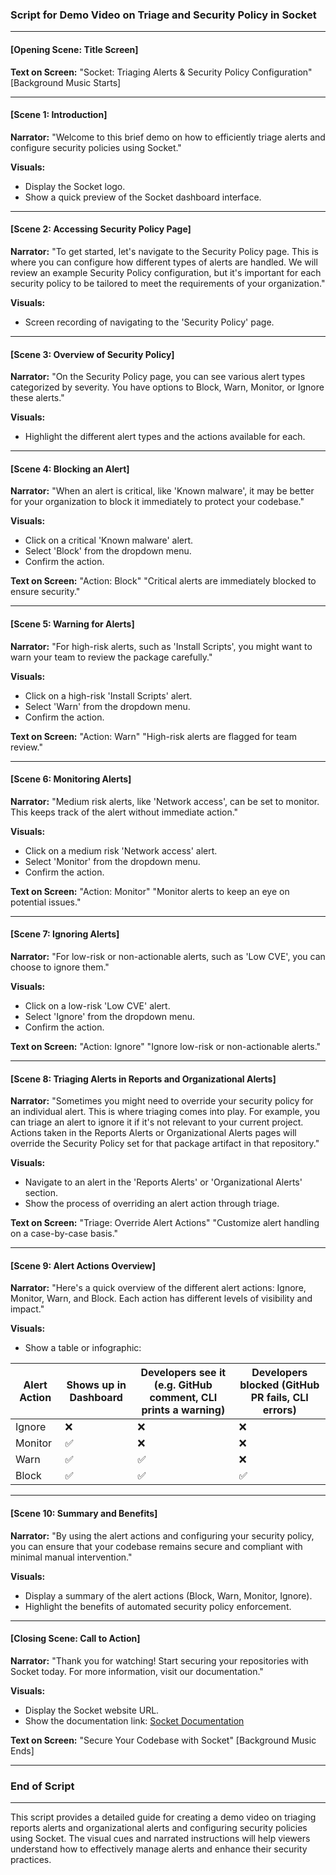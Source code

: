 ### Script for Demo Video on Triage and Security Policy in Socket

---

#### [Opening Scene: Title Screen]
**Text on Screen:**
"Socket: Triaging Alerts & Security Policy Configuration"
[Background Music Starts]

---

#### [Scene 1: Introduction]
**Narrator:**
"Welcome to this brief demo on how to efficiently triage alerts and configure security policies using Socket."

**Visuals:**
- Display the Socket logo.
- Show a quick preview of the Socket dashboard interface.

---

#### [Scene 2: Accessing Security Policy Page]
**Narrator:**
"To get started, let's navigate to the Security Policy page. This is where you can configure how different types of alerts are handled. We will review an example Security Policy configuration, but it's important for each security policy to be tailored to meet the requirements of your organization."

**Visuals:**
- Screen recording of navigating to the 'Security Policy' page.

---

#### [Scene 3: Overview of Security Policy]
**Narrator:**
"On the Security Policy page, you can see various alert types categorized by severity. You have options to Block, Warn, Monitor, or Ignore these alerts."

**Visuals:**
- Highlight the different alert types and the actions available for each.

---

#### [Scene 4: Blocking an Alert]
**Narrator:**
"When an alert is critical, like 'Known malware', it may be better for your organization to block it immediately to protect your codebase."

**Visuals:**
- Click on a critical 'Known malware' alert.
- Select 'Block' from the dropdown menu.
- Confirm the action.

**Text on Screen:**
"Action: Block"
"Critical alerts are immediately blocked to ensure security."

---

#### [Scene 5: Warning for Alerts]
**Narrator:**
"For high-risk alerts, such as 'Install Scripts', you might want to warn your team to review the package carefully."

**Visuals:**
- Click on a high-risk 'Install Scripts' alert.
- Select 'Warn' from the dropdown menu.
- Confirm the action.

**Text on Screen:**
"Action: Warn"
"High-risk alerts are flagged for team review."

---

#### [Scene 6: Monitoring Alerts]
**Narrator:**
"Medium risk alerts, like 'Network access', can be set to monitor. This keeps track of the alert without immediate action."

**Visuals:**
- Click on a medium risk 'Network access' alert.
- Select 'Monitor' from the dropdown menu.
- Confirm the action.

**Text on Screen:**
"Action: Monitor"
"Monitor alerts to keep an eye on potential issues."

---

#### [Scene 7: Ignoring Alerts]
**Narrator:**
"For low-risk or non-actionable alerts, such as 'Low CVE', you can choose to ignore them."

**Visuals:**
- Click on a low-risk 'Low CVE' alert.
- Select 'Ignore' from the dropdown menu.
- Confirm the action.

**Text on Screen:**
"Action: Ignore"
"Ignore low-risk or non-actionable alerts."

---

#### [Scene 8: Triaging Alerts in Reports and Organizational Alerts]
**Narrator:**
"Sometimes you might need to override your security policy for an individual alert. This is where triaging comes into play. For example, you can triage an alert to ignore it if it's not relevant to your current project. Actions taken in the Reports Alerts or Organizational Alerts pages will override the Security Policy set for that package artifact in that repository."

**Visuals:**
- Navigate to an alert in the 'Reports Alerts' or 'Organizational Alerts' section.
- Show the process of overriding an alert action through triage.

**Text on Screen:**
"Triage: Override Alert Actions"
"Customize alert handling on a case-by-case basis."

---

#### [Scene 9: Alert Actions Overview]
**Narrator:**
"Here's a quick overview of the different alert actions: Ignore, Monitor, Warn, and Block. Each action has different levels of visibility and impact."

**Visuals:**
- Show a table or infographic:

| Alert Action | Shows up in Dashboard | Developers see it (e.g. GitHub comment, CLI prints a warning) | Developers blocked (GitHub PR fails, CLI errors) |
|--------------|------------------------|-------------------------------------------------------------|-----------------------------------------------|
| Ignore       | ❌                     | ❌                                                           | ❌                                             |
| Monitor      | ✅                     | ❌                                                           | ❌                                             |
| Warn         | ✅                     | ✅                                                           | ❌                                             |
| Block        | ✅                     | ✅                                                           | ✅                                             |

---

#### [Scene 10: Summary and Benefits]
**Narrator:**
"By using the alert actions and configuring your security policy, you can ensure that your codebase remains secure and compliant with minimal manual intervention."

**Visuals:**
- Display a summary of the alert actions (Block, Warn, Monitor, Ignore).
- Highlight the benefits of automated security policy enforcement.

---

#### [Closing Scene: Call to Action]
**Narrator:**
"Thank you for watching! Start securing your repositories with Socket today. For more information, visit our documentation."

**Visuals:**
- Display the Socket website URL.
- Show the documentation link: [Socket Documentation](https://docs.socket.dev/docs/getting-started)

**Text on Screen:**
"Secure Your Codebase with Socket"
[Background Music Ends]

---

### End of Script

---

This script provides a detailed guide for creating a demo video on triaging reports alerts and organizational alerts and configuring security policies using Socket. The visual cues and narrated instructions will help viewers understand how to effectively manage alerts and enhance their security practices.
